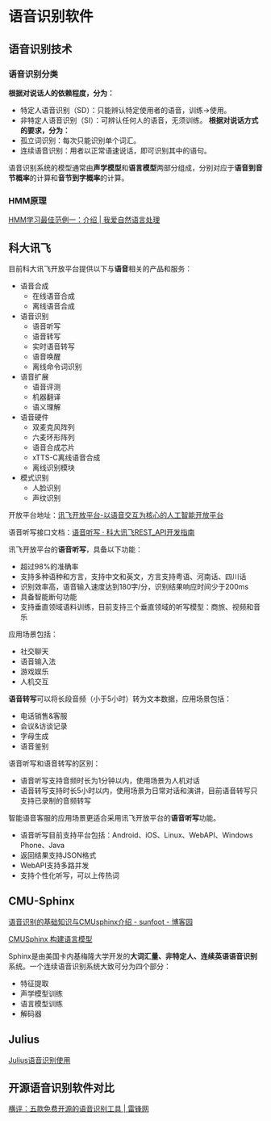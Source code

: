 # 语音识别软件
## 语音识别技术
### 语音识别分类
**根据对说话人的依赖程度，分为：**
- 特定人语音识别（SD）：只能辨认特定使用者的语音，训练→使用。
- 非特定人语音识别（SI）：可辨认任何人的语音，无须训练。
**根据对说话方式的要求，分为：**
- 孤立词识别：每次只能识别单个词汇。
- 连续语音识别：用者以正常语速说话，即可识别其中的语句。

语音识别系统的模型通常由**声学模型**和**语言模型**两部分组成，分别对应于**语音到音节概率**的计算和**音节到字概率**的计算。
### HMM原理
[HMM学习最佳范例一：介绍 | 我爱自然语言处理](http://www.52nlp.cn/hmm-learn-best-practices-one-introduction)

## 科大讯飞
目前科大讯飞开放平台提供以下与**语音**相关的产品和服务：
- 语音合成
	- 在线语音合成
	- 离线语音合成
- 语音识别
	- 语音听写
	- 语音转写
	- 实时语音转写
	- 语音唤醒
	- 离线命令词识别
- 语音扩展
	- 语音评测
	- 机器翻译
	- 语义理解
- 语音硬件
	- 双麦克风阵列
	- 六麦环形阵列
	- 语音合成芯片
	- xTTS-C离线语音合成
	- 离线识别模块
- 模式识别
	- 人脸识别
	- 声纹识别

开放平台地址：[讯飞开放平台-以语音交互为核心的人工智能开放平台](https://www.xfyun.cn/?ch=bdpp)

语音听写接口文档：[语音听写 · 科大讯飞REST_API开发指南](https://doc.xfyun.cn/rest_api/%E8%AF%AD%E9%9F%B3%E5%90%AC%E5%86%99.html)

讯飞开放平台的**语音听写**，具备以下功能：
- 超过98%的准确率
- 支持多种语种和方言，支持中文和英文，方言支持粤语、河南话、四川话
- 识别效率高，语音输入速度达到180字/分，识别结果响应时间少于200ms
- 具备智能断句功能
- 支持垂直领域语料训练，目前支持三个垂直领域的听写模型：商旅、视频和音乐

应用场景包括：
- 社交聊天
- 语音输入法
- 游戏娱乐
- 人机交互

**语音转写**可以将长段音频（小于5小时）转为文本数据，应用场景包括：
- 电话销售&客服
- 会议&访谈记录
- 字母生成
- 语音鉴别

语音听写和语音转写的区别：
- 语音听写支持音频时长为1分钟以内，使用场景为人机对话
- 语音转写支持时长5小时以内，使用场景为日常对话和演讲，目前语音转写只支持已录制的音频转写

智能语音客服的应用场景更适合采用讯飞开放平台的**语音听写**功能。
- 语音听写目前支持平台包括：Android、iOS、Linux、WebAPI、Windows Phone、Java
- 返回结果支持JSON格式
- WebAPI支持多路并发
- 支持个性化听写，可以上传热词

## CMU-Sphinx
[语音识别的基础知识与CMUsphinx介绍 - sunfoot - 博客园](https://www.cnblogs.com/qiuhong/articles/3661546.html)

[CMUSphinx 构建语言模型](https://blog.csdn.net/x_r_su/article/details/53032589)

Sphinx是由美国卡内基梅隆大学开发的**大词汇量、非特定人、连续英语语音识别**系统。一个连续语音识别系统大致可分为四个部分：
- 特征提取
- 声学模型训练
- 语言模型训练
- 解码器

## Julius
[Julius语音识别使用](https://blog.csdn.net/qq_35029531/article/details/79781932)

## 开源语音识别软件对比
[横评：五款免费开源的语音识别工具 | 雷锋网](https://www.leiphone.com/news/201703/RccQRMCqbgxnFFS3.html)

